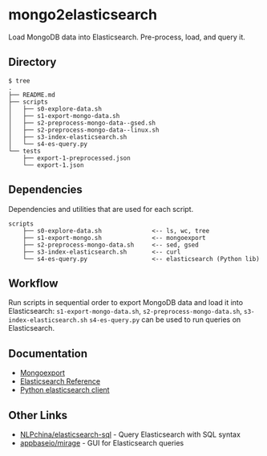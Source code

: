 # mongo2elasticsearch

Load MongoDB data into Elasticsearch. Pre-process, load, and query it.

## Directory

```
$ tree
.
├── README.md
├── scripts
│   ├── s0-explore-data.sh
│   ├── s1-export-mongo-data.sh
│   ├── s2-preprocess-mongo-data--gsed.sh
│   ├── s2-preprocess-mongo-data--linux.sh
│   ├── s3-index-elasticsearch.sh
│   └── s4-es-query.py
└── tests
    ├── export-1-preprocessed.json
    └── export-1.json
```

## Dependencies

Dependencies and utilities that are used for each script.

```
scripts
    ├── s0-explore-data.sh              <-- ls, wc, tree
    ├── s1-export-mongo.sh              <-- mongoexport
    ├── s2-preprocess-mongo-data.sh     <-- sed, gsed
    ├── s3-index-elasticsearch.sh       <-- curl
    └── s4-es-query.py                  <-- elasticsearch (Python lib)
```


## Workflow

Run scripts in sequential order to export MongoDB data and load it into Elasticsearch: `s1-export-mongo-data.sh`, `s2-preprocess-mongo-data.sh`, `s3-index-elasticsearch.sh` 
`s4-es-query.py` can be used to run queries on Elasticsearch.


## Documentation

- [Mongoexport](https://docs.mongodb.com/manual/reference/program/mongoexport/)
- [Elasticsearch Reference](https://www.elastic.co/guide/en/elasticsearch/reference/index.html)
- [Python elasticsearch client](https://elasticsearch-py.readthedocs.io)


## Other Links

- [NLPchina/elasticsearch-sql](https://github.com/NLPchina/elasticsearch-sql) - Query Elasticsearch with SQL syntax
- [appbaseio/mirage](https://github.com/appbaseio/mirage) - GUI for Elasticsearch queries




